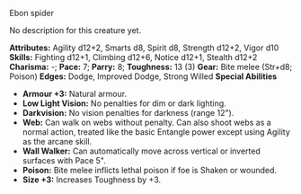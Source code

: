 Ebon spider

No description for this creature yet.

**Attributes:** Agility d12+2, Smarts d8, Spirit d8, Strength d12+2,
Vigor d10
**Skills:** Fighting d12+1, Climbing d12+6, Notice d12+1, Stealth d12+2
**Charisma:** -; **Pace:** 7; **Parry:** 8; **Toughness:** 13 (3)
**Gear:** Bite melee (Str+d8; Poison)
**Edges:** Dodge, Improved Dodge, Strong Willed
**Special Abilities**
- **Armour +3:** Natural armour.
- **Low Light Vision:** No penalties for dim or dark lighting.
- **Darkvision:** No vision penalties for darkness (range 12").
- **Web:** Can walk on webs without penalty. Can also shoot webs as a
normal action, treated like the basic Entangle power except using
Agility as the arcane skill.
- **Wall Walker:** Can automatically move across vertical or inverted
surfaces with Pace 5".
- **Poison:** Bite melee inflicts lethal poison if foe is Shaken or
wounded.
- **Size +3:** Increases Toughness by +3.

